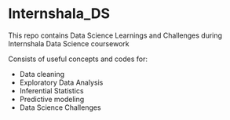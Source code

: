 # Internshala_DS

This repo contains Data Science Learnings and Challenges during Internshala Data Science coursework

Consists of useful concepts and codes for:
* Data cleaning
* Exploratory Data Analysis
* Inferential Statistics
* Predictive modeling
* Data Science Challenges
